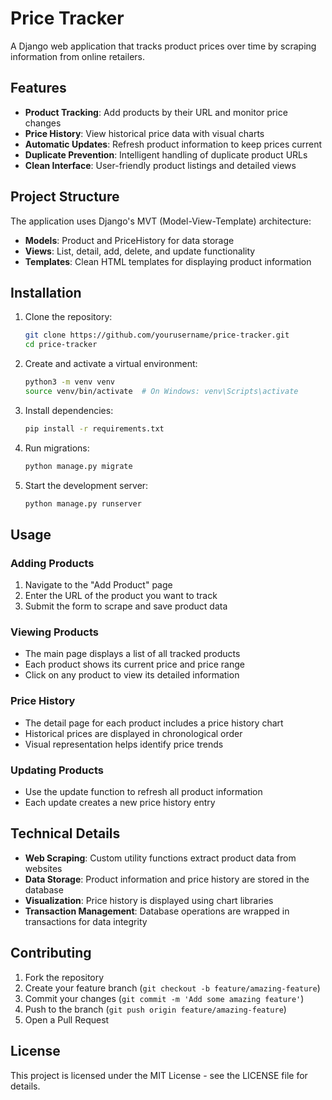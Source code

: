 # Price Tracker

A Django web application that tracks product prices over time by scraping information from online retailers.

## Features

- **Product Tracking**: Add products by their URL and monitor price changes
- **Price History**: View historical price data with visual charts
- **Automatic Updates**: Refresh product information to keep prices current
- **Duplicate Prevention**: Intelligent handling of duplicate product URLs
- **Clean Interface**: User-friendly product listings and detailed views

## Project Structure

The application uses Django's MVT (Model-View-Template) architecture:

- **Models**: Product and PriceHistory for data storage
- **Views**: List, detail, add, delete, and update functionality
- **Templates**: Clean HTML templates for displaying product information

## Installation

1. Clone the repository:
   ```bash
   git clone https://github.com/yourusername/price-tracker.git
   cd price-tracker
   ```

2. Create and activate a virtual environment:
   ```bash
   python3 -m venv venv
   source venv/bin/activate  # On Windows: venv\Scripts\activate
   ```

3. Install dependencies:
   ```bash
   pip install -r requirements.txt
   ```

4. Run migrations:
   ```bash
   python manage.py migrate
   ```

5. Start the development server:
   ```bash
   python manage.py runserver
   ```

## Usage

### Adding Products

1. Navigate to the "Add Product" page
2. Enter the URL of the product you want to track
3. Submit the form to scrape and save product data

### Viewing Products

- The main page displays a list of all tracked products
- Each product shows its current price and price range
- Click on any product to view its detailed information

### Price History

- The detail page for each product includes a price history chart
- Historical prices are displayed in chronological order
- Visual representation helps identify price trends

### Updating Products

- Use the update function to refresh all product information
- Each update creates a new price history entry

## Technical Details

- **Web Scraping**: Custom utility functions extract product data from websites
- **Data Storage**: Product information and price history are stored in the database
- **Visualization**: Price history is displayed using chart libraries
- **Transaction Management**: Database operations are wrapped in transactions for data integrity

## Contributing

1. Fork the repository
2. Create your feature branch (`git checkout -b feature/amazing-feature`)
3. Commit your changes (`git commit -m 'Add some amazing feature'`)
4. Push to the branch (`git push origin feature/amazing-feature`)
5. Open a Pull Request

## License

This project is licensed under the MIT License - see the LICENSE file for details.